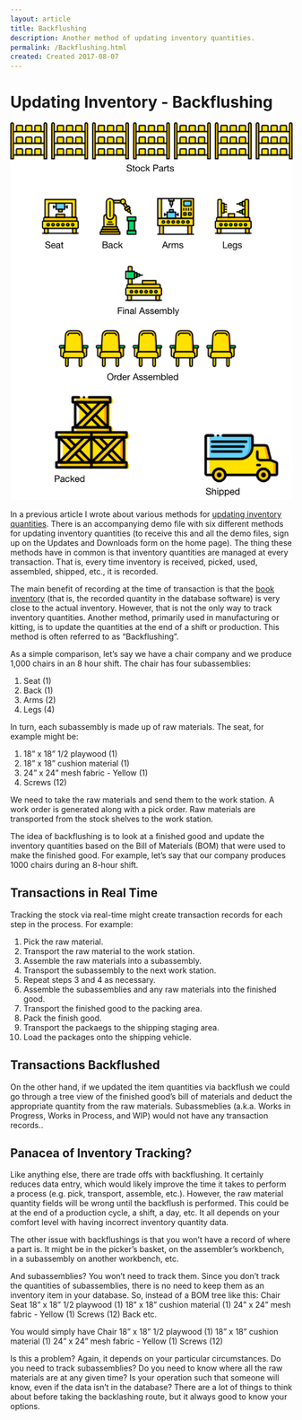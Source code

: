 ```yaml
---
layout: article
title: Backflushing
description: Another method of updating inventory quantities.
permalink: /Backflushing.html
created: Created 2017-08-07
---
```

# Updating Inventory - Backflushing
![Assembly Flow](assets/images/Backflush_AssemblyFlow.png)

In a previous article I wrote about various methods for [updating inventory quantities](http://filemakerinventoryresources.com/Updating-Inventory.html).  There is an accompanying demo file with six different methods for updating inventory quantities (to receive this and all the demo files, sign up on the Updates and Downloads form on the home page).  The thing these methods have in common is that inventory quantities are managed at every transaction.  That is, every time inventory is received, picked, used, assembled, shipped, etc., it is recorded.

The main benefit of recording at the time of transaction is that the [book inventory](https://www.merriam-webster.com/dictionary/book%20inventory) (that is, the recorded quantity in the database software) is very close to the actual inventory.   However, that is not the only way to track inventory quantities.  Another method, primarily used in manufacturing or kitting, is to update the quantities at the end of a shift or production.  This method is often referred to as “Backflushing”.

As a simple comparison, let’s say we have a chair company and we produce 1,000 chairs in an 8 hour shift.  The chair has four subassemblies:
1. Seat (1)
2. Back (1)
3. Arms (2)
4. Legs (4)

In turn, each subassembly is made up of raw materials.  The seat, for example might be:
1. 18” x 18” 1/2 playwood (1)
2. 18” x 18” cushion material (1)
3. 24” x 24” mesh fabric - Yellow (1)
4. Screws (12)

We need to take the raw materials and send them to the work station.  A work order is generated along with a pick order.  Raw materials are transported from the stock shelves to the work station.

The idea of backflushing is to look at a finished good and update the inventory quantities based on the Bill of Materials (BOM) that were used to make the finished good.  For example, let’s say that our company produces 1000 chairs during an 8-hour shift.  

## Transactions in Real Time
Tracking the stock via real-time might create transaction records for each step in the process.  For example:
1. Pick the raw material.
2. Transport the raw material to the work station.
3. Assemble the raw materials into a subassembly.
4. Transport the subassembly to the next work station.
5. Repeat steps 3 and 4 as necessary.
6. Assemble the subassemblies and any raw materials into the finished good.
7. Transport the finished good to the packing area.
8. Pack the finish good.
9. Transport the packaegs to the shipping staging area.
10. Load the packages onto the shipping vehicle.

## Transactions Backflushed
On the other hand, if we updated the item quantities via backflush we could go through a tree view of the finished good’s bill of materials and deduct the appropriate quantity from the raw materials.  Subassmeblies (a.k.a. Works in Progress, Works in Process, and WIP) would not have any transaction records..

## Panacea of Inventory Tracking?
Like anything else, there are trade offs with backflushing.  It certainly reduces data entry, which would likely improve the time it takes to perform a process (e.g. pick, transport, assemble, etc.).  However, the raw material quantity fields will be wrong until the backflush is performed.  This could be at the end of a production cycle, a shift, a day, etc.  It all depends on your comfort level with having incorrect inventory quantity data.

The other issue with backflushings is that you won’t have a record of where a part is.  It might be in the picker’s basket, on the assembler’s workbench, in a subassembly on another workbench, etc. 

And subassemblies?  You won’t need to track them.  Since you don’t track the quantities of subassemblies, there is no need to keep them as an inventory item in your database.  So, instead of a BOM tree like this:
Chair
	Seat
		18” x 18” 1/2 playwood (1)
		18” x 18” cushion material (1)
		24” x 24” mesh fabric - Yellow (1)
		Screws (12)
	Back
		etc.

You would simply have
Chair
	18” x 18” 1/2 playwood (1)
	18” x 18” cushion material (1)
	24” x 24” mesh fabric - Yellow (1)
	Screws (12)

Is this a problem?  Again, it depends on your particular circumstances.  Do you need to track subassemblies?  Do you need to know where all the raw materials are at any given time?  Is your operation such that someone will know, even if the data isn’t in the database?  There are a lot of things to think about before taking the backlashing route, but it always good to know your options.
